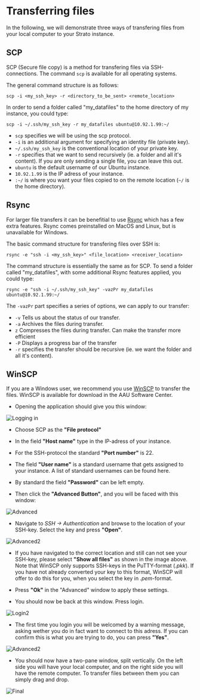 # Transferring files

In the following, we will demonstrate three ways of transfering files from your local computer to your Strato instance.

## SCP
SCP (Secure file copy) is a method for transfering files via SSH-connections. The command `scp` is available for all operating systems. 

The general command structure is as follows:

```
scp -i <my_ssh_key> -r <directory_to_be_sent> <remote_location>
```

In order to send a folder called "my_datafiles" to the home directory of my instance, you could type:

```
scp -i ~/.ssh/my_ssh_key -r my_datafiles ubuntu@10.92.1.99:~/
```

* `scp` specifies we will be using the scp protocol.
* `-i` is an additional argument for specifying an identity file (private key).
* `~/.ssh/my_ssh_key` is the conventional location of your private key.
* `-r` specifies that we want to send recursively (ie. a folder and all it's content). If you are only sending a single file, you can leave this out.
* `ubuntu` is the default username of our Ubuntu instance.
* `10.92.1.99` is the IP adress of your instance.
* `:~/` is where you want your files copied to on the remote location (`~/` is the home directory).


## Rsync
For larger file transfers it can be benefitial to use [Rsync](https://rsync.samba.org/features.html) which has a few extra features. Rsync comes preinstalled on MacOS and Linux, but is unavailable for Windows.

The basic command structure for transfering files over SSH is:
```
rsync -e "ssh -i <my_ssh_key>" <file_location> <receiver_location>
```

The command structure is essentially the same as for SCP. To send a folder called "my_datafiles", with some additional Rsync features applied, you could type:
```
rsync -e "ssh -i ~/.ssh/my_ssh_key" -vazPr my_datafiles ubuntu@10.92.1.99:~/
```

The `-vazPr` part specifies a series of options, we can apply to our transfer:

* `-v` Tells us about the status of our transfer.
* `-a` Archives the files during transfer.
* `z` Compresses the files during transfer. Can make the transfer more efficient
* `-P` Displays a progress bar of the transfer
* `-r` specifies the transfer should be recursive (ie. we want the folder and all it's content).

## WinSCP
If you are a Windows user, we recommend you use [WinSCP](https://winscp.net/) to transfer the files. WinSCP is available for download in the AAU Software Center.

* Opening the application should give you this window: 

![Logging in](../../assets/img/winscp/winscp1_login.png "Fill out the fields")

* Choose SCP as the **"File protocol"**

* In the field **"Host name"** type in the IP-adress of your instance.

* For the SSH-protocol the standard **"Port number"** is 22.

* The field **"User name"** is a standard username that gets assigned to your instance. A list of standard usernames can be found here.   
* By standard the field **"Password"** can be left empty.

* Then click the **"Advanced Button"**, and you will be faced with this window:

![Advanced](../../assets/img/winscp/winscp2_ssh.png "Find SSH -> Authentication")

* Navigate to *SSH -> Authentication* and browse to the location of your SSH-key. Select the key and press **"Open"**. 

![Advanced2](../../assets/img/winscp/winscp_allfiles.png "Locate your keyfile")

* If you have navigated to the correct location and still can not see your SSH-key, please select **"Show all files"** as shown in the image above. Note that WinSCP only supports SSH-keys in the PuTTY-format (*.pkk*). If you have not already converted your key to this format, WinSCP will offer to do this for you, when you select the key in *.pem*-format.

* Press **"Ok"** in the "Advanced" window to apply these settings.

* You should now be back at this window. Press login.

![Login2](../../assets/img/winscp/winscp_login2.png "Locate your keyfile")

* The first time you login you will be welcomed by a warning message, asking wether you do in fact want to connect to this adress. If you can confirm this is what you are trying to do, you can press **"Yes"**.

![Advanced2](../../assets/img/winscp/winscp_allfiles.png "Locate your keyfile")

* You should now have a two-pane window, split vertically. On the left side you will have your local computer, and on the right side you will have the remote computer. To transfer files between them you can simply drag and drop. 

![Final](../../assets/img/winscp/winscp_dragdrop.png "Copy your files with drag & drop")
